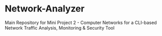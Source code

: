 # Network-Analyzer
Main Repository for Mini Project 2 - Computer Networks for a CLI-based Network Traffic Analysis, Monitoring &amp; Security Tool
